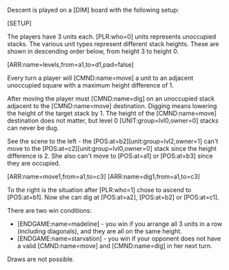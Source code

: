 Descent is played on a [DIM] board with the following setup:

[SETUP]

The players have 3 units each. [PLR:who=0] units represents unoccupied stacks. The various unit types represent different stack heights. These are shown in descending order below, from height 3 to height 0.

[ARR:name=levels,from=a1,to=d1,pad=false]

Every turn a player will [CMND:name=move] a unit to an adjacent unoccupied square with a maximum height difference of 1.

After moving the player must [CMND:name=dig] on an unoccupied stack adjacent to the [CMND:name=move] destination. Digging means lowering the height of the target stack by 1. The height of the [CMND:name=move] destination does not matter, but level 0 [UNIT:group=lvl0,owner=0] stacks can never be dug.

See the scene to the left - the [POS:at=b2][unit:group=lvl2,owner=1] can't move to the [POS:at=c2][unit:group=lvl0,owner=0] stack since the height difference is 2. She also can't move to [POS:at=a1] or [POS:at=b3] since they are occupied.

<div class="md-2col">
[ARR:name=move1,from=a1,to=c3]
[ARR:name=dig1,from=a1,to=c3]
</div>

To the right is the situation after [PLR:who=1] chose to ascend to [POS:at=b1]. Now she can dig at [POS:at=a2], [POS:at=b2] or [POS:at=c1].

There are two win conditions:

- [ENDGAME:name=madeline] - you win if you arrange all 3 units in a row (including diagonals), and they are all on the same height.
- [ENDGAME:name=starvation] - you win if your opponent does not have a valid [CMND:name=move] and [CMND:name=dig] in her next turn.

Draws are not possible.
